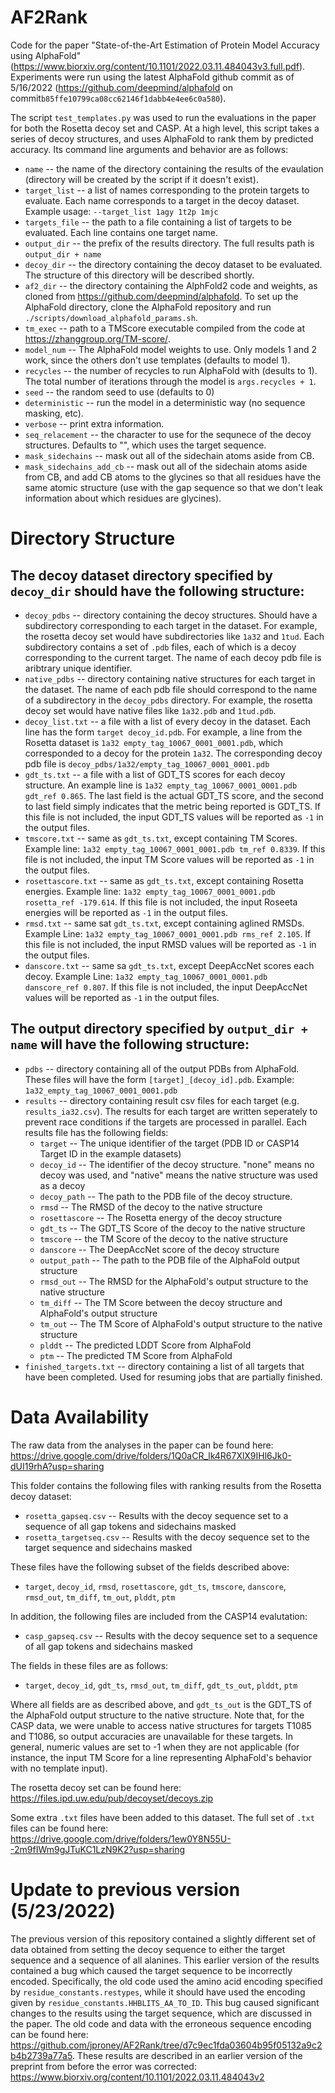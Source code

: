 # AF2Rank

Code for the paper "State-of-the-Art Estimation of Protein
Model Accuracy using AlphaFold" (https://www.biorxiv.org/content/10.1101/2022.03.11.484043v3.full.pdf). Experiments were run using the latest AlphaFold github commit as of 5/16/2022 (https://github.com/deepmind/alphafold on commit`b85ffe10799ca08cc62146f1dabb4e4ee6c0a580`).

The script `test_templates.py` was used to run the evaluations in the paper for both the Rosetta decoy set and CASP. At a high level, this script takes a series of decoy structures, and uses AlphaFold to rank them by predicted accuracy. Its command line arguments and behavior are as follows:

* `name` -- the name of the directory containing the results of the evaulation (directory will be created by the script if it doesn't exist).
* `target_list` -- a list of names corresponding to the protein targets to evaluate. Each name corresponds to a target in the decoy dataset. Example usage: `--target_list 1agy 1t2p 1mjc`
* `targets_file` -- the path to a file containing a list of targets to be evaluated. Each line contains one target name.
* `output_dir` -- the prefix of the results directory. The full results path is `output_dir + name`
* `decoy_dir` -- the directory containing the decoy dataset to be evaluated. The structure of this directory will be described shortly.
* `af2_dir` -- the directory containing the AlphFold2 code and weights, as cloned from https://github.com/deepmind/alphafold. To set up the AlphaFold directory, clone the AlphaFold repository and run `./scripts/download_alphafold_params.sh`.
* `tm_exec` -- path to a TMScore executable compiled from the code at https://zhanggroup.org/TM-score/.
* `model_num` -- The AlphaFold model weights to use. Only models 1 and 2 work, since the others don't use templates (defaults to model 1).
* `recycles` -- the number of recycles to run AlphaFold with (desults to 1). The total number of iterations through the model is `args.recycles + 1`.
* `seed` -- the random seed to use (defaults to 0)
* `deterministic` -- run the model in a deterministic way (no sequence masking, etc).
* `verbose` -- print extra information.
* `seq_relacement` -- the character to use for the sequnece of the decoy structures. Defaults to "", which uses the target sequence.
* `mask_sidechains` -- mask out all of the sidechain atoms aside from CB.
* `mask_sidechains_add_cb` -- mask out all of the sidechain atoms aside from CB, and add CB atoms to the glycines so that all residues have the same atomic structure (use with the gap sequence so that we don't leak information about which residues are glycines).

# Directory Structure

## The decoy dataset directory specified by `decoy_dir` should have the following structure:
* `decoy_pdbs` -- directory containing the decoy structures. Should have a subdirectory corresponding to each target in the dataset. For example, the rosetta decoy set would have subdirectories like `1a32` and `1tud`. Each subdirectory contains a set of `.pdb` files, each of which is a decoy corresponding to the current target. The name of each decoy pdb file is aribtrary unique identifier.
* `native_pdbs` -- directory containing native structures for each target in the dataset. The name of each pdb file should correspond to the name of a subdirectory in the `decoy_pdbs` directory. For example, the rosetta decoy set would have native files like `1a32.pdb` and `1tud.pdb`.
* `decoy_list.txt` -- a file with a list of every decoy in the dataset. Each line has the form `target decoy_id.pdb`. For example, a line from the Rosetta dataset is `1a32 empty_tag_10067_0001_0001.pdb`, which corresponded to a decoy for the protein `1a32`. The corresponding decoy pdb file is `decoy_pdbs/1a32/empty_tag_10067_0001_0001.pdb`
* `gdt_ts.txt` -- a file with a list of GDT_TS scores for each decoy structure. An example line is `1a32 empty_tag_10067_0001_0001.pdb gdt_ref 0.865`. The last field is the actual GDT_TS score, and the second to last field simply indicates that the metric being reported is GDT_TS. If this file is not included, the input GDT_TS values will be reported as `-1` in the output files.
* `tmscore.txt` -- same as `gdt_ts.txt`, except containing TM Scores. Example line: `1a32 empty_tag_10067_0001_0001.pdb tm_ref 0.8339`. If this file is not included, the input TM Score values will be reported as `-1` in the output files.
* `rosettascore.txt` -- same as `gdt_ts.txt`, except containing Rosetta energies. Example line: `1a32 empty_tag_10067_0001_0001.pdb rosetta_ref -179.614`. If this file is not included, the input Roseeta energies will be reported as `-1` in the output files.
* `rmsd.txt` -- same sat `gdt_ts.txt`, except containing aglined RMSDs. Example Line: `1a32 empty_tag_10067_0001_0001.pdb rms_ref 2.105`. If this file is not included, the input RMSD values will be reported as `-1` in the output files.
* `danscore.txt` -- same sa `gdt_ts.txt`, except DeepAccNet scores each decoy. Example Line: `1a32 empty_tag_10067_0001_0001.pdb danscore_ref 0.807`. If this file is not included, the input DeepAccNet values will be reported as `-1` in the output files.

## The output directory specified by `output_dir + name` will have the following structure:
* `pdbs` -- directory containing all of the output PDBs from AlphaFold. These files will have the form `[target]_[decoy_id].pdb`. Example: `1a32_empty_tag_10067_0001_0001.pdb`
* `results` -- directory containing result csv files for each target (e.g. `results_ia32.csv`). The results for each target are written seperately to prevent race conditions if the targets are processed in parallel. Each results file has the following fields:
  - `target` -- The unique identifier of the target (PDB ID or CASP14 Target ID in the example datasets)
  - `decoy_id` -- The identifier of the decoy structure. "none" means no decoy was used, and "native" means the native structure was used as a decoy
  - `decoy_path` -- The path to the PDB file of the decoy structure.
  - `rmsd` -- The RMSD of the decoy to the native structure
  - `rosettascore` -- The Rosetta energy of the decoy structure
  - `gdt_ts` -- The GDT_TS Score of the decoy to the native structure
  - `tmscore` -- the TM Score of the decoy to the native structure
  - `danscore` -- The DeepAccNet score of the decoy structure
  - `output_path` -- The path to the PDB file of the AlphaFold output structure
  - `rmsd_out` -- The RMSD for the AlphaFold's output structure to the native structure
  - `tm_diff` -- The TM Score between the decoy structure and AlphaFold's output structure
  - `tm_out` -- The TM Score of AlphaFold's output structure to the native structure
  - `plddt` -- The predicted LDDT Score from AlphaFold
  - `ptm` -- The predicted TM Score from AlphaFold
* `finished_targets.txt` -- directory containing a list of all targets that have been completed. Used for resuming jobs that are partially finished.
 
# Data Availability

The raw data from the analyses in the paper can be found here: https://drive.google.com/drive/folders/1Q0aCR_lk4R67XlX9IHl6Jk0-dUI19rhA?usp=sharing

This folder contains the following files with ranking results from the Rosetta decoy dataset:

* `rosetta_gapseq.csv` -- Results with the decoy sequence set to a sequence of all gap tokens and sidechains masked
* `rosetta_targetseq.csv` -- Results with the decoy sequence set to the target sequence and sidechains masked

These files have the following subset of the fields described above:
* `target`, `decoy_id`, `rmsd`, `rosettascore`, `gdt_ts`, `tmscore`, `danscore`, `rmsd_out`, `tm_diff`, `tm_out`, `plddt`, `ptm`


In addition, the following files are included from the CASP14 evalutation:

* `casp_gapseq.csv` -- Results with the decoy sequence set to a sequence of all gap tokens and sidechains masked

The fields in these files are as follows:

* `target`, `decoy_id`, `gdt_ts`, `rmsd_out`, `tm_diff`, `gdt_ts_out`, `plddt`, `ptm`

Where all fields are as described above, and `gdt_ts_out` is the GDT_TS of the AlphaFold output structure to the native structure. Note that, for the CASP data, we were unable to access native structures for targets T1085 and T1086, so output accuracies are unavailable for these targets. In general, numeric values are set to -1 when they are not applicable (for instance, the input TM Score for a line representing AlphaFold's behavior with no template input).  

The rosetta decoy set can be found here:
https://files.ipd.uw.edu/pub/decoyset/decoys.zip

Some extra `.txt` files have been added to this dataset. The full set of `.txt` files can be found here: https://drive.google.com/drive/folders/1ew0Y8N55U--2m9fIWm9gJTuKC1LzN9K2?usp=sharing

# Update to previous version (5/23/2022)

The previous version of this repository contained a slightly different set of data obtained from setting the decoy sequence to either the target sequence and a sequence of all alanines. This earlier version of the results contained a bug which caused the target sequence to be incorrectly encoded. Specifically, the old code used the amino acid encoding specified by `residue_constants.restypes`, while it should have used the encoding given by `residue_constants.HHBLITS_AA_TO_ID`. This bug caused significant changes to the results using the target sequence, which are discussed in the paper. The old code and data with the erroneous sequence encoding can be found here: https://github.com/jproney/AF2Rank/tree/d7c9ec1fda03604b95f05132a9c2b4b2739a77a5. These results are described in an earlier version of the preprint from before the error was corrected: https://www.biorxiv.org/content/10.1101/2022.03.11.484043v2 
